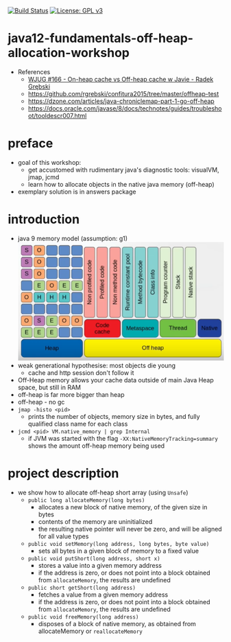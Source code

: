 [![Build Status](https://travis-ci.com/mtumilowicz/java12-internals-off-heap-allocation.svg?branch=master)](https://travis-ci.com/mtumilowicz/java12-internals-off-heap-allocation)
[![License: GPL v3](https://img.shields.io/badge/License-GPLv3-blue.svg)](https://www.gnu.org/licenses/gpl-3.0)
# java12-fundamentals-off-heap-allocation-workshop

* References
    * [WJUG #166 - On-heap cache vs Off-heap cache w Javie - Radek Grębski](https://www.youtube.com/watch?v=USDNmA86kws)
    * https://github.com/rgrebski/confitura2015/tree/master/offheap-test
    * https://dzone.com/articles/java-chroniclemap-part-1-go-off-heap
    * https://docs.oracle.com/javase/8/docs/technotes/guides/troubleshoot/tooldescr007.html
    
# preface
* goal of this workshop:
    * get accustomed with rudimentary java's diagnostic tools: 
    visualVM, jmap, jcmd
    * learn how to allocate objects in the native java memory (off-heap)
* exemplary solution is in answers package

# introduction
* java 9 memory model (assumption: g1)
    ![memory_model](img/java9-memory-model-g1.png)
* weak generational hypothesise: most objects die young
    * cache and http session don't follow it
* Off-Heap memory allows your cache data outside of main Java Heap 
space, but still in RAM
* off-heap is far more bigger than heap
* off-heap - no gc
* `jmap -histo <pid>`
    * prints the number of objects, memory size in bytes, and fully 
    qualified class name for each class
* `jcmd <pid> VM.native_memory | grep Internal`
    * if JVM was started with the flag `-XX:NativeMemoryTracking=summary`
    shows the amount off-heap memory being used
# project description
* we show how to allocate off-heap short array (using `Unsafe`)
    * `public long allocateMemory(long bytes)`
        * allocates a new block of native memory, of the given size in 
        bytes
        * contents of the memory are uninitialized
        * the resulting native pointer will never be zero, and will be 
        aligned for all value types
    * `public void setMemory(long address, long bytes, byte value)`
        * sets all bytes in a given block of memory to a fixed value
    * `public void putShort(long address, short x)`
        * stores a value into a given memory address
        * if the address is zero, or does not point into a block 
        obtained from `allocateMemory`, the results are undefined
    * `public short getShort(long address)`
        * fetches a value from a given memory address
        * if the address is zero, or does not point into a block 
        obtained from `allocateMemory`, the results are undefined
    * `public void freeMemory(long address)`
        * disposes of a block of native memory, as obtained from 
        allocateMemory or `reallocateMemory`
